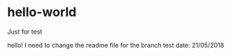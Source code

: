 # hello-world
Just for test

hello!
I need to change the readme file for the branch test
date: 21/05/2018
